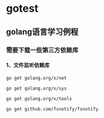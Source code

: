 # gotest
## golang语言学习例程

### 需要下载一些第三方依赖库

#### 1、文件监听依赖库

` go get golang.org/x/net `

`go get golang.org/x/sys`

`go get golang.org/x/tools`

`go get github.com/fsnotify/fsnotify`

